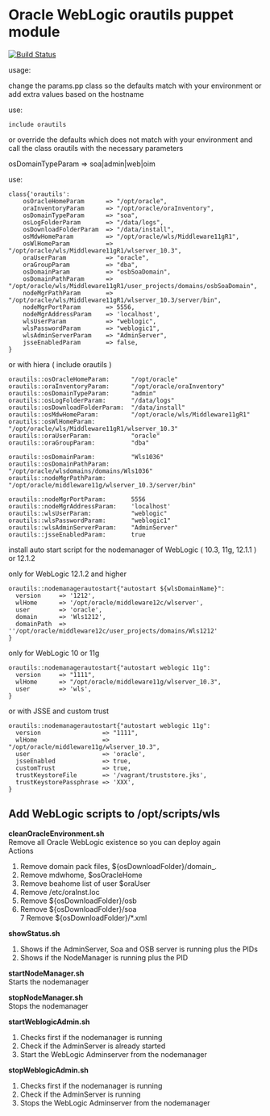 # Oracle WebLogic orautils puppet module
[![Build Status](https://travis-ci.org/biemond/biemond-orautils.png)](https://travis-ci.org/biemond/biemond-orautils)

usage:

change the params.pp class so the defaults match with your environment or add extra values based on the hostname

use:

    include orautils

or override the defaults which does not match with your environment and call the class orautils with the necessary parameters

osDomainTypeParam => soa|admin|web|oim

use:


    class{'orautils':
        osOracleHomeParam      => "/opt/oracle",
        oraInventoryParam      => "/opt/oracle/oraInventory",
        osDomainTypeParam      => "soa",
        osLogFolderParam       => "/data/logs",
        osDownloadFolderParam  => "/data/install",
        osMdwHomeParam         => "/opt/oracle/wls/Middleware11gR1",
        osWlHomeParam          => "/opt/oracle/wls/Middleware11gR1/wlserver_10.3",
        oraUserParam           => "oracle",
        oraGroupParam          => "dba",
        osDomainParam          => "osbSoaDomain",
        osDomainPathParam      => "/opt/oracle/wls/Middleware11gR1/user_projects/domains/osbSoaDomain",
        nodeMgrPathParam       => "/opt/oracle/wls/Middleware11gR1/wlserver_10.3/server/bin",
        nodeMgrPortParam       => 5556,
        nodeMgrAddressParam    => 'localhost',
        wlsUserParam           => "weblogic",
        wlsPasswordParam       => "weblogic1",
        wlsAdminServerParam    => "AdminServer",
        jsseEnabledParam       => false,
    } 

or with hiera  ( include orautils )

    orautils::osOracleHomeParam:      "/opt/oracle"
    orautils::oraInventoryParam:      "/opt/oracle/oraInventory"
    orautils::osDomainTypeParam:      "admin"
    orautils::osLogFolderParam:       "/data/logs"
    orautils::osDownloadFolderParam:  "/data/install"
    orautils::osMdwHomeParam:         "/opt/oracle/wls/Middleware11gR1"
    orautils::osWlHomeParam:          "/opt/oracle/wls/Middleware11gR1/wlserver_10.3"
    orautils::oraUserParam:           "oracle"
    orautils::oraGroupParam:          "dba"
    
    orautils::osDomainParam:          "Wls1036"
    orautils::osDomainPathParam:      "/opt/oracle/wlsdomains/domains/Wls1036"
    orautils::nodeMgrPathParam:       "/opt/oracle/middleware11g/wlserver_10.3/server/bin"
    
    orautils::nodeMgrPortParam:       5556
    orautils::nodeMgrAddressParam:    'localhost'
    orautils::wlsUserParam:           "weblogic"
    orautils::wlsPasswordParam:       "weblogic1"
    orautils::wlsAdminServerParam:    "AdminServer"
    orautils::jsseEnabledParam:       true


install auto start script for the nodemanager of WebLogic ( 10.3, 11g, 12.1.1 ) or 12.1.2  

only for WebLogic 12.1.2 and higher

    orautils::nodemanagerautostart{"autostart ${wlsDomainName}":
      version     => '1212',
      wlHome      => '/opt/oracle/middleware12c/wlserver', 
      user        => 'oracle',
      domain      => 'Wls1212',
      domainPath  => ''/opt/oracle/middleware12c/user_projects/domains/Wls1212' 
    }

only for WebLogic 10 or 11g

    orautils::nodemanagerautostart{"autostart weblogic 11g":
      version     => "1111",
      wlHome      => "/opt/oracle/middleware11g/wlserver_10.3", 
      user        => 'wls',
    }

or with JSSE and custom trust

    orautils::nodemanagerautostart{"autostart weblogic 11g":
      version                 => "1111",
      wlHome                  => "/opt/oracle/middleware11g/wlserver_10.3", 
      user                    => 'oracle',
      jsseEnabled             => true,
      customTrust             => true,
      trustKeystoreFile       => '/vagrant/truststore.jks',
      trustKeystorePassphrase => 'XXX',
    }

## Add WebLogic scripts to /opt/scripts/wls

**cleanOracleEnvironment.sh**  
Remove all Oracle WebLogic existence so you can deploy again  
Actions  
1. Remove domain pack files, ${osDownloadFolder}/domain_*.*  
2. Remove mdwhome, $osOracleHome  
3. Remove beahome list of user $oraUser  
4. Remove /etc/oraInst.loc  
5. Remove ${osDownloadFolder}/osb  
6. Remove ${osDownloadFolder}/soa  
7  Remove ${osDownloadFolder}/*.xml  

**showStatus.sh**  
1. Shows if the AdminServer, Soa and OSB server is running plus the PIDs  
2. Shows if the NodeManager is running plus the PID  

**startNodeManager.sh**  
Starts the nodemanager

**stopNodeManager.sh**  
Stops the nodemanager

**startWeblogicAdmin.sh**  
1. Checks first if the nodemanager is running  
2. Check if the AdminServer is already started  
3. Start the WebLogic Adminserver from the nodemanager   

**stopWeblogicAdmin.sh**  
1. Checks first if the nodemanager is running  
2. Check if the AdminServer is running  
3. Stops the WebLogic Adminserver from the nodemanager  
     